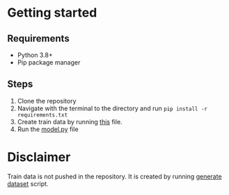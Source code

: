 # Getting started

## Requirements

- Python 3.8+
- Pip package manager

## Steps

1. Clone the repository
2. Navigate with the terminal to the directory and run `pip install -r requirements.txt`
3. Create train data by running [this](generate-dataset.py) file.
4. Run the [model.py](model.py) file

# Disclaimer

Train data is not pushed in the repository. It is created by running [generate dataset](generate_dataset.py) script.
